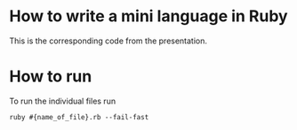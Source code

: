 # How to write a mini language in Ruby

This is the corresponding code from the presentation.

# How to run

To run the individual files run

`ruby #{name_of_file}.rb --fail-fast`
